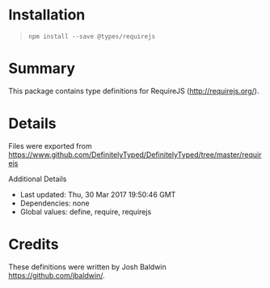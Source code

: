 # Installation
> `npm install --save @types/requirejs`

# Summary
This package contains type definitions for RequireJS (http://requirejs.org/).

# Details
Files were exported from https://www.github.com/DefinitelyTyped/DefinitelyTyped/tree/master/requirejs

Additional Details
 * Last updated: Thu, 30 Mar 2017 19:50:46 GMT
 * Dependencies: none
 * Global values: define, require, requirejs

# Credits
These definitions were written by Josh Baldwin <https://github.com/jbaldwin/>.
